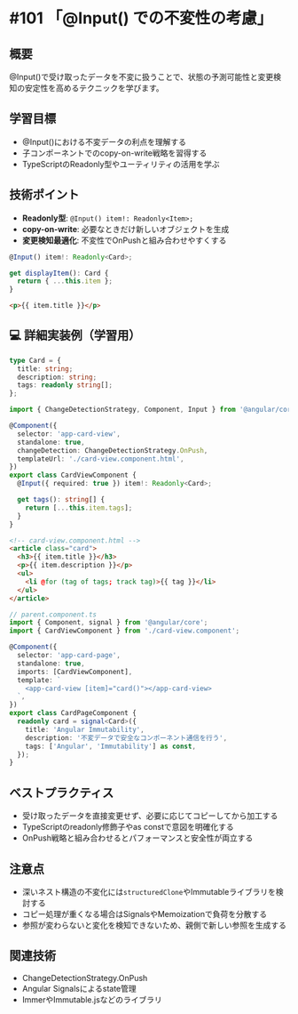 # #101 「@Input() での不変性の考慮」

## 概要
@Input()で受け取ったデータを不変に扱うことで、状態の予測可能性と変更検知の安定性を高めるテクニックを学びます。

## 学習目標
- @Input()における不変データの利点を理解する
- 子コンポーネントでのcopy-on-write戦略を習得する
- TypeScriptのReadonly型やユーティリティの活用を学ぶ

## 技術ポイント
- **Readonly型**: `@Input() item!: Readonly<Item>;`
- **copy-on-write**: 必要なときだけ新しいオブジェクトを生成
- **変更検知最適化**: 不変性でOnPushと組み合わせやすくする


```typescript
@Input() item!: Readonly<Card>;
```

```typescript
get displayItem(): Card {
  return { ...this.item };
}
```

```html
<p>{{ item.title }}</p>
```

## 💻 詳細実装例（学習用）
```typescript
type Card = {
  title: string;
  description: string;
  tags: readonly string[];
};

import { ChangeDetectionStrategy, Component, Input } from '@angular/core';

@Component({
  selector: 'app-card-view',
  standalone: true,
  changeDetection: ChangeDetectionStrategy.OnPush,
  templateUrl: './card-view.component.html',
})
export class CardViewComponent {
  @Input({ required: true }) item!: Readonly<Card>;

  get tags(): string[] {
    return [...this.item.tags];
  }
}
```

```html
<!-- card-view.component.html -->
<article class="card">
  <h3>{{ item.title }}</h3>
  <p>{{ item.description }}</p>
  <ul>
    <li @for (tag of tags; track tag)>{{ tag }}</li>
  </ul>
</article>
```

```typescript
// parent.component.ts
import { Component, signal } from '@angular/core';
import { CardViewComponent } from './card-view.component';

@Component({
  selector: 'app-card-page',
  standalone: true,
  imports: [CardViewComponent],
  template: `
    <app-card-view [item]="card()"></app-card-view>
  `,
})
export class CardPageComponent {
  readonly card = signal<Card>({
    title: 'Angular Immutability',
    description: '不変データで安全なコンポーネント通信を行う',
    tags: ['Angular', 'Immutability'] as const,
  });
}
```

## ベストプラクティス
- 受け取ったデータを直接変更せず、必要に応じてコピーしてから加工する
- TypeScriptのreadonly修飾子やas constで意図を明確化する
- OnPush戦略と組み合わせるとパフォーマンスと安全性が両立する

## 注意点
- 深いネスト構造の不変化には`structuredClone`やImmutableライブラリを検討する
- コピー処理が重くなる場合はSignalsやMemoizationで負荷を分散する
- 参照が変わらないと変化を検知できないため、親側で新しい参照を生成する

## 関連技術
- ChangeDetectionStrategy.OnPush
- Angular Signalsによるstate管理
- ImmerやImmutable.jsなどのライブラリ
